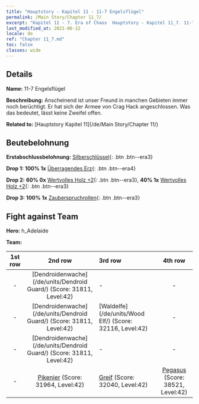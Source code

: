 ```yaml
---
title: "Hauptstory - Kapitel 11 - 11-7 Engelsflügel"
permalink: /Main Story/Chapter 11_7/
excerpt: "Kapitel 11 - 7. Era of Chaos  Hauptstory - Kapitel 11_7. 11-7 Engelsflügel"
last_modified_at: 2021-06-22
locale: de
ref: "Chapter 11_7.md"
toc: false
classes: wide
---
```


## Details

 **Name:** 11-7 Engelsflügel

 **Beschreibung:** Anscheinend ist unser Freund in manchen Gebieten immer noch berüchtigt. Er hat sich der Armee von Crag Hack angeschlossen. Was das bedeutet, lässt keine Zweifel offen.

 **Related to:** [Hauptstory Kapitel 11](/de/Main Story/Chapter 11/)

## Beutebelohnung

 **Erstabschlussbelohnung:** [Silberschlüssel](/ItemsDE/con_693/){: .btn .btn--era3}

 **Drop 1:** **100% 1x** [Überragendes Erz](/ItemsDE/mat_33/){: .btn .btn--era4}

 **Drop 2:** **60% 0x** [Wertvolles Holz +2](/ItemsDE/mat_27/){: .btn .btn--era3}, **40% 1x** [Wertvolles Holz +2](/ItemsDE/mat_27/){: .btn .btn--era3}

 **Drop 3:** **100% 1x** [Zauberspruchrollen](/ItemsDE/con_694/){: .btn .btn--era3}


## Fight against Team
 **Hero:** h_Adelaide

 **Team:**


  | 1st row | 2nd row | 3rd row | 4th row |
  |:----:|:----:|:----|:----:|
  | - | [Dendroidenwache](/de/units/Dendroid Guard/) (Score: 31811, Level:42)  | - | - |
  | - | [Dendroidenwache](/de/units/Dendroid Guard/) (Score: 31811, Level:42)  | [Waldelfe](/de/units/Wood Elf/) (Score: 32116, Level:42)  | - |
  | - | [Dendroidenwache](/de/units/Dendroid Guard/) (Score: 31811, Level:42)  | - | - |
  | - | [Pikenier](/de/units/Pikeman/) (Score: 31964, Level:42)  | [Greif](/de/units/Griffin/) (Score: 32040, Level:42)  | [Pegasus](/de/units/Pegasus/) (Score: 38521, Level:42)  |


